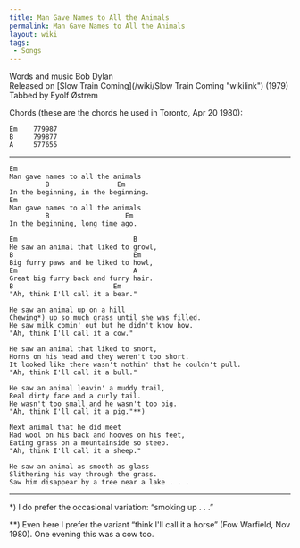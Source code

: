 ```yaml
---
title: Man Gave Names to All the Animals
permalink: Man Gave Names to All the Animals
layout: wiki
tags:
 - Songs
---
```


Words and music Bob Dylan  
Released on [Slow Train Coming](/wiki/Slow Train Coming "wikilink") (1979)  
Tabbed by Eyolf Østrem

Chords (these are the chords he used in Toronto, Apr 20 1980):

    Em    779987
    B     799877
    A     577655

* * * * *

    Em
    Man gave names to all the animals
             B                 Em
    In the beginning, in the beginning.
    Em
    Man gave names to all the animals
             B                   Em
    In the beginning, long time ago.

    Em                             B
    He saw an animal that liked to growl,
    B                              Em
    Big furry paws and he liked to howl,
    Em                             A
    Great big furry back and furry hair.
    B                         Em
    "Ah, think I'll call it a bear."

    He saw an animal up on a hill
    Chewing*) up so much grass until she was filled.
    He saw milk comin' out but he didn't know how.
    "Ah, think I'll call it a cow."

    He saw an animal that liked to snort,
    Horns on his head and they weren't too short.
    It looked like there wasn't nothin' that he couldn't pull.
    "Ah, think I'll call it a bull."

    He saw an animal leavin' a muddy trail,
    Real dirty face and a curly tail.
    He wasn't too small and he wasn't too big.
    "Ah, think I'll call it a pig."**)

    Next animal that he did meet
    Had wool on his back and hooves on his feet,
    Eating grass on a mountainside so steep.
    "Ah, think I'll call it a sheep."

    He saw an animal as smooth as glass
    Slithering his way through the grass.
    Saw him disappear by a tree near a lake . . .

* * * * *

\*) I do prefer the occasional variation: “smoking up . . .”

\*\*) Even here I prefer the variant “think I'll call it a horse” (Fow
Warfield, Nov 1980). One evening this was a cow too.
